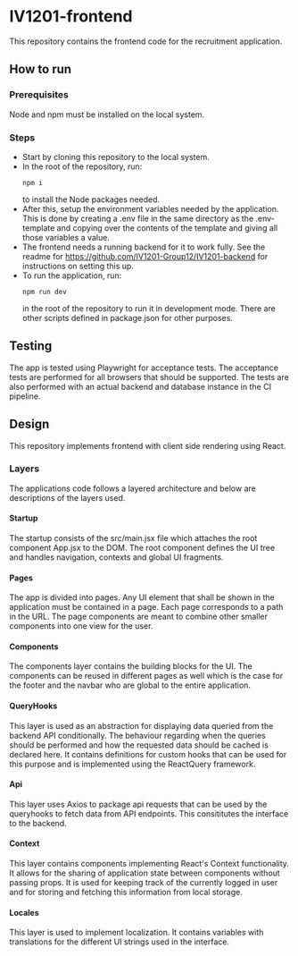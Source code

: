 # IV1201-frontend

This repository contains the frontend code for the recruitment application.

## How to run

### Prerequisites

Node and npm must be installed on the local system.

### Steps

- Start by cloning this repository to the local system.
- In the root of the repository, run: <pre><code>npm i</code></pre> to install the Node packages needed.
- After this, setup the environment variables needed by the application. This is done by creating a .env file in the same directory as the .env-template and copying over the contents of the template and giving all those variables a value.
- The frontend needs a running backend for it to work fully. See the readme for https://github.com/IV1201-Group12/IV1201-backend for instructions on setting this up.
- To run the application, run: <pre><code>npm run dev</code></pre> in the root of the repository to run it in development mode. There are other scripts defined in package.json for other purposes.

## Testing

The app is tested using Playwright for acceptance tests. The acceptance tests are performed for all browsers that should be supported. The tests are also performed with an actual backend and database instance in the CI pipeline.

## Design

This repository implements frontend with client side rendering using React.

### Layers

The applications code follows a layered architecture and below are descriptions of the layers used.

#### Startup

The startup consists of the src/main.jsx file which attaches the root component App.jsx to the DOM. The root component defines the UI tree and handles navigation, contexts and global UI fragments.

#### Pages

The app is divided into pages. Any UI element that shall be shown in the application must be contained in a page. Each page corresponds to a path in the URL. The page components are meant to combine other smaller components into one view for the user.

#### Components

The components layer contains the building blocks for the UI. The components can be reused in different pages as well which is the case for the footer and the navbar who are global to the entire application.

#### QueryHooks

This layer is used as an abstraction for displaying data queried from the backend API conditionally. The behaviour regarding when the queries should be performed and how the requested data should be cached is declared here. It contains definitions for custom hooks that can be used for this purpose and is implemented using the ReactQuery framework.

#### Api

This layer uses Axios to package api requests that can be used by the queryhooks to fetch data from API endpoints. This consititutes the interface to the backend.

#### Context

This layer contains components implementing React's Context functionality. It allows for the sharing of application state between components without passing props.
It is used for keeping track of the currently logged in user and for storing and fetching this information from local storage.

#### Locales

This layer is used to implement localization. It contains variables with translations for the different UI strings used in the interface.
